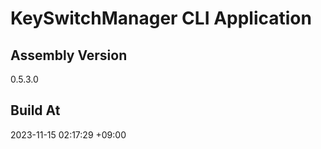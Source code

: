 KeySwitchManager CLI Application
==============================

## Assembly Version

0.5.3.0

## Build At

2023-11-15 02:17:29 +09:00
